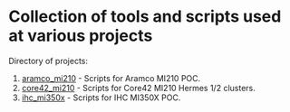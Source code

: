 # Collection of tools and scripts used at various projects

Directory of projects:

1. [aramco_mi210](aramco_mi210) - Scripts for Aramco MI210 POC.
2. [core42_mi210](core42_mi210) - Scripts for Core42 MI210 Hermes 1/2 clusters.
3. [ihc_mi350x](ihc_mi350x) - Scripts for IHC MI350X POC.
